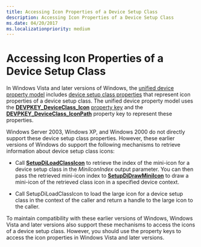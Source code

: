 ```yaml
---
title: Accessing Icon Properties of a Device Setup Class
description: Accessing Icon Properties of a Device Setup Class
ms.date: 04/20/2017
ms.localizationpriority: medium
---
```


# Accessing Icon Properties of a Device Setup Class


In Windows Vista and later versions of Windows, the [unified device property model](unified-device-property-model--windows-vista-and-later-.md) includes [device setup class properties](accessing-device-setup-class-properties.md) that represent icon properties of a device setup class. The unified device property model uses the [**DEVPKEY_DeviceClass_Icon**](./devpkey-deviceclass-icon.md) [property key](property-keys.md) and the [**DEVPKEY_DeviceClass_IconPath**](./devpkey-deviceclass-iconpath.md) property key to represent these properties.

Windows Server 2003, Windows XP, and Windows 2000 do not directly support these device setup class properties. However, these earlier versions of Windows do support the following mechanisms to retrieve information about device setup class icons:

-   Call [**SetupDiLoadClassIcon**](/windows/win32/api/setupapi/nf-setupapi-setupdiloadclassicon) to retrieve the index of the mini-icon for a device setup class in the *MiniIconIndex* output parameter. You can then pass the retrieved mini-icon index to [**SetupDiDrawMiniIcon**](/windows/win32/api/setupapi/nf-setupapi-setupdidrawminiicon) to draw a mini-icon of the retrieved class icon in a specified device context.

-   Call SetupDiLoadClassIcon to load the large icon for a device setup class in the context of the caller and return a handle to the large icon to the caller.

To maintain compatibility with these earlier versions of Windows, Windows Vista and later versions also support these mechanisms to access the icons of a device setup class. However, you should use the property keys to access the icon properties in Windows Vista and later versions.

 

